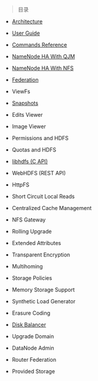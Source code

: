 
> 目录

- [Architecture](https://github.com/ZGG2016/hadoop-website/blob/master/HDFS/Architecture.md)

- [User Guide](https://github.com/ZGG2016/hadoop-website/blob/master/HDFS/User%20Guide.md)

- [Commands Reference](https://github.com/ZGG2016/hadoop-website/blob/master/HDFS/Commands%20Reference.md)

- [NameNode HA With QJM](https://github.com/ZGG2016/hadoop-website/blob/master/HDFS/NameNode%20HA%20With%20QJM.md)

- [NameNode HA With NFS](https://github.com/ZGG2016/hadoop-website/blob/master/HDFS/NameNode%20HA%20With%20NFS.md)

- [Federation](https://github.com/ZGG2016/hadoop-website/blob/master/HDFS/Federation.md)

- ViewFs

- [Snapshots](https://github.com/ZGG2016/hadoop-website/blob/master/HDFS/Snapshots.md)

- Edits Viewer

- Image Viewer

- Permissions and HDFS

- Quotas and HDFS

- [libhdfs (C API)](https://github.com/ZGG2016/hadoop-website/blob/master/HDFS/libhdfs%20(C%20API).md)

- WebHDFS (REST API)

- HttpFS

- Short Circuit Local Reads

- Centralized Cache Management

- NFS Gateway

- Rolling Upgrade

- Extended Attributes

- Transparent Encryption

- Multihoming

- Storage Policies

- Memory Storage Support

- Synthetic Load Generator

- Erasure Coding

- [Disk Balancer](https://github.com/ZGG2016/hadoop-website/blob/master/HDFS/Disk%20Balancer.md)

- Upgrade Domain

- DataNode Admin

- Router Federation

- Provided Storage
